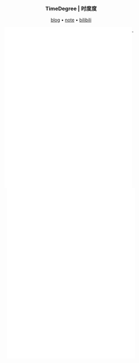 <h3 align="center"> TimeDegree | 时度度</h3>

<p align="center">
  <a href="https://blog.timedegree.cc/">blog</a> •
  <a href="https://note.timedegree.cc/">note</a> •
  <a href="https://space.bilibili.com/10077094">bilibili</a>
</p>

<!-- ![Metrics](https://github.com/timedegree/timedegree/blob/master/github-metrics.svg) -->

<p align="center">
  <a href="https://github.com/timedegree">
    <img width="400" align="top" src="https://github.com/timedegree/timedegree/blob/main/metrics.left.svg" />
  </a>
  &emsp;
  <a href="https://github.com/timedegree">
    <img width="400" align="top" src="https://github.com/timedegree/timedegree/blob/main/metrics.right.svg" />
  </a>
</p>
